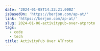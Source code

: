 ```yaml
---
date: '2024-01-08T14:33:21.000Z'
isBasedOn: 'https://berjon.com/ap-at/'
link: 'https://berjon.com/ap-at/'
slug: 2024-01-08-activitypub-over-atproto
tags:
  - code
  - tech
title: ActivityPub Over ATProto
---
```


